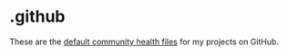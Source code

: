 # .github

These are the [default community health files](https://help.github.com/en/articles/creating-a-default-community-health-file-for-your-organization) for my projects on GitHub.
